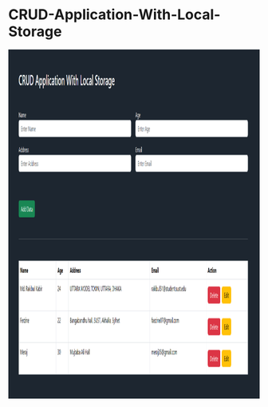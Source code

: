 # CRUD-Application-With-Local-Storage

<img src ="https://github.com/fsRakib/CRUD-Application-With-Local-Storage/blob/main/Screenshot_1.png" width="1200" height="700">
